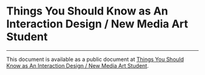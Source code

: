 # Things You Should Know as An Interaction Design / New Media Art Student



---

This document is available as a public document at [Things You Should Know as An Interaction Design / New Media Art Student](http://dm-hb.de/dmtyskaaidnmas).
